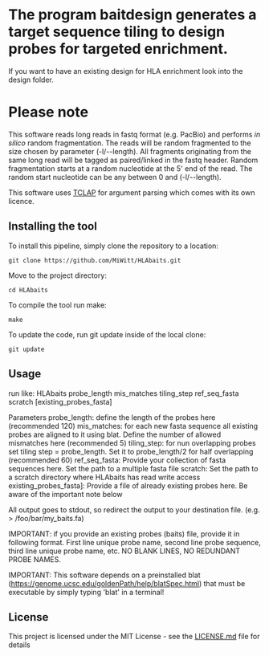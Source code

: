 
# The program baitdesign generates a target sequence tiling to design probes for targeted enrichment. 
If you want to have an existing design for HLA enrichment look into the design folder.

# Please note

This software reads long reads in fastq format (e.g. PacBio) and performs *in silico* random fragmentation. The reads will be random fragmented to the size chosen by parameter (-l/--length). All fragments originating from the same long read will be tagged as paired/linked in the fastq header. Random fragmentation starts at a random nucleotide at the 5' end of the read. The random start nucleotide can be any between 0 and (-l/--length).

This software uses [TCLAP](https://github.com/eile/tclap) for argument parsing which comes with its own licence. 


## Installing the tool

To install this pipeline, simply clone the repository to a location:

`git clone https://github.com/MiWitt/HLAbaits.git`

Move to the project directory:

`cd HLAbaits`

To compile the tool run make:

`make`

To update the code, run git update inside of the local clone:

`git update`

## Usage
run like: 
    HLAbaits probe_length mis_matches tiling_step ref_seq_fasta scratch [existing_probes_fasta]

Parameters
    probe_length:  define the length of the probes here (recommended 120)
    mis_matches:   for each new fasta sequence all existing probes are aligned to it using blat. Define the number of allowed mismatches here (recommended 5)
    tiling_step:   for nun overlapping probes set tiling step = probe_length. Set it to probe_length/2 for half overlapping (recommended 60)
    ref_seq_fasta: Provide your collection of fasta sequences here. Set the path to a multiple fasta file
    scratch:       Set the path to a scratch directory where HLAbaits has read write access
    existing_probes_fasta]: Provide a file of already existing probes here. Be aware of the important note below


All output goes to stdout, so redirect the output to your destination file. (e.g. > /foo/bar/my_baits.fa)

IMPORTANT: if you provide an existing probes (baits) file, provide it in following format. First line unique probe name, second line probe sequence, third line unique probe name, etc. NO BLANK LINES, NO REDUNDANT PROBE NAMES.

IMPORTANT: This software depends on a preinstalled blat (https://genome.ucsc.edu/goldenPath/help/blatSpec.html) that must be executable by simply typing 'blat' in a terminal!


## License

This project is licensed under the MIT License - see the [LICENSE.md](LICENSE.md) file for details



